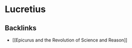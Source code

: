 # Lucretius



<a id="orgca9dffc"></a>

## Backlinks

-   [[Epicurus and the Revolution of Science and Reason]]
